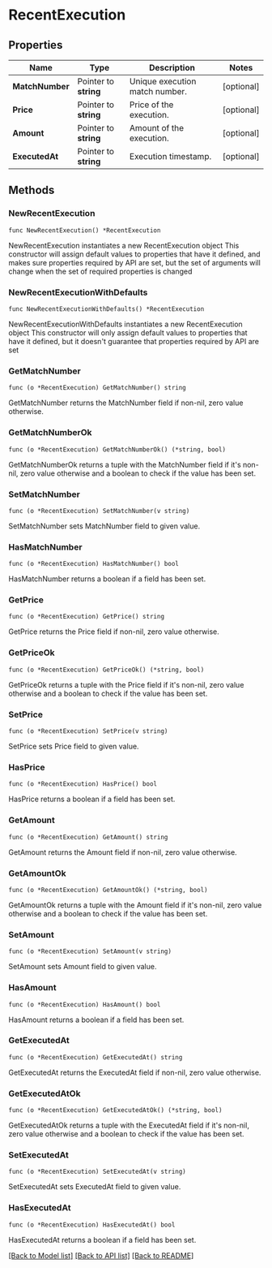 # RecentExecution

## Properties

Name | Type | Description | Notes
------------ | ------------- | ------------- | -------------
**MatchNumber** | Pointer to **string** | Unique execution match number. | [optional] 
**Price** | Pointer to **string** | Price of the execution. | [optional] 
**Amount** | Pointer to **string** | Amount of the execution. | [optional] 
**ExecutedAt** | Pointer to **string** | Execution timestamp. | [optional] 

## Methods

### NewRecentExecution

`func NewRecentExecution() *RecentExecution`

NewRecentExecution instantiates a new RecentExecution object
This constructor will assign default values to properties that have it defined,
and makes sure properties required by API are set, but the set of arguments
will change when the set of required properties is changed

### NewRecentExecutionWithDefaults

`func NewRecentExecutionWithDefaults() *RecentExecution`

NewRecentExecutionWithDefaults instantiates a new RecentExecution object
This constructor will only assign default values to properties that have it defined,
but it doesn't guarantee that properties required by API are set

### GetMatchNumber

`func (o *RecentExecution) GetMatchNumber() string`

GetMatchNumber returns the MatchNumber field if non-nil, zero value otherwise.

### GetMatchNumberOk

`func (o *RecentExecution) GetMatchNumberOk() (*string, bool)`

GetMatchNumberOk returns a tuple with the MatchNumber field if it's non-nil, zero value otherwise
and a boolean to check if the value has been set.

### SetMatchNumber

`func (o *RecentExecution) SetMatchNumber(v string)`

SetMatchNumber sets MatchNumber field to given value.

### HasMatchNumber

`func (o *RecentExecution) HasMatchNumber() bool`

HasMatchNumber returns a boolean if a field has been set.

### GetPrice

`func (o *RecentExecution) GetPrice() string`

GetPrice returns the Price field if non-nil, zero value otherwise.

### GetPriceOk

`func (o *RecentExecution) GetPriceOk() (*string, bool)`

GetPriceOk returns a tuple with the Price field if it's non-nil, zero value otherwise
and a boolean to check if the value has been set.

### SetPrice

`func (o *RecentExecution) SetPrice(v string)`

SetPrice sets Price field to given value.

### HasPrice

`func (o *RecentExecution) HasPrice() bool`

HasPrice returns a boolean if a field has been set.

### GetAmount

`func (o *RecentExecution) GetAmount() string`

GetAmount returns the Amount field if non-nil, zero value otherwise.

### GetAmountOk

`func (o *RecentExecution) GetAmountOk() (*string, bool)`

GetAmountOk returns a tuple with the Amount field if it's non-nil, zero value otherwise
and a boolean to check if the value has been set.

### SetAmount

`func (o *RecentExecution) SetAmount(v string)`

SetAmount sets Amount field to given value.

### HasAmount

`func (o *RecentExecution) HasAmount() bool`

HasAmount returns a boolean if a field has been set.

### GetExecutedAt

`func (o *RecentExecution) GetExecutedAt() string`

GetExecutedAt returns the ExecutedAt field if non-nil, zero value otherwise.

### GetExecutedAtOk

`func (o *RecentExecution) GetExecutedAtOk() (*string, bool)`

GetExecutedAtOk returns a tuple with the ExecutedAt field if it's non-nil, zero value otherwise
and a boolean to check if the value has been set.

### SetExecutedAt

`func (o *RecentExecution) SetExecutedAt(v string)`

SetExecutedAt sets ExecutedAt field to given value.

### HasExecutedAt

`func (o *RecentExecution) HasExecutedAt() bool`

HasExecutedAt returns a boolean if a field has been set.


[[Back to Model list]](../README.md#documentation-for-models) [[Back to API list]](../README.md#documentation-for-api-endpoints) [[Back to README]](../README.md)


